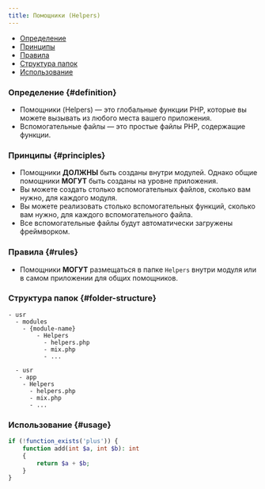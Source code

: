 ```yaml
---
title: Помощники (Helpers)
---
```


- [Определение](#definition)
- [Принципы](#principles)
- [Правила](#rules)
- [Структура папок](#folder-structure)
- [Использование](#usage)

### Определение {#definition}

- Помощники (Helpers) — это глобальные функции PHP, которые вы можете вызывать из любого места вашего приложения.
- Вспомогательные файлы — это простые файлы PHP, содержащие функции.

### Принципы {#principles}

- Помощники <t>**ДОЛЖНЫ**</t> быть созданы внутри модулей. Однако общие помощники <e>**МОГУТ**</e> быть созданы на уровне приложения.
- Вы можете создать столько вспомогательных файлов, сколько вам нужно, для каждого модуля.
- Вы можете реализовать столько вспомогательных функций, сколько вам нужно, для каждого вспомогательного файла.
- Все вспомогательные файлы будут автоматически загружены фреймворком.

### Правила {#rules}

- Помощники <e>**МОГУТ**</e> размещаться в папке <f>`Helpers`</f> внутри модуля или в самом приложении для общих помощников.

### Структура папок {#folder-structure}

```
- usr
  - modules
    - {module-name}
        - Helpers
          - helpers.php
          - mix.php
          - ...

  - usr
   - app
    - Helpers
      - helpers.php
      - mix.php
      - ...
```

### Использование {#usage}

```php
if (!function_exists('plus')) {
    function add(int $a, int $b): int
    {
        return $a + $b;
    }
}
```

